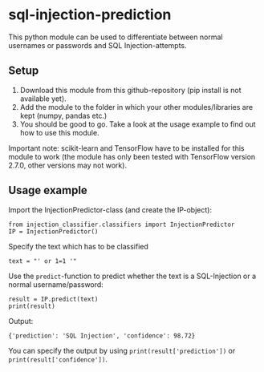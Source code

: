 # sql-injection-prediction

This python module can be used to differentiate between normal usernames or passwords and SQL Injection-attempts.

## Setup

1. Download this module from this github-repository (pip install is not available yet).
2. Add the module to the folder in which your other modules/libraries are kept (numpy, pandas etc.)
3. You should be good to go. Take a look at the usage example to find out how to use this module.

Important note: scikit-learn and TensorFlow have to be installed for this module to work (the module has only been tested with TensorFlow version 2.7.0, other versions may not work).

## Usage example

Import the InjectionPredictor-class (and create the IP-object):
```
from injection_classifier.classifiers import InjectionPredictor
IP = InjectionPredictor()
```

Specify the text which has to be classified
```
text = "' or 1=1 '"
```

Use the `predict`-function to predict whether the text is a SQL-Injection or a normal username/password:
```
result = IP.predict(text)
print(result)
```

Output:
```
{'prediction': 'SQL Injection', 'confidence': 98.72}
```

You can specify the output by using `print(result['prediction'])` or `print(result['confidence'])`.
